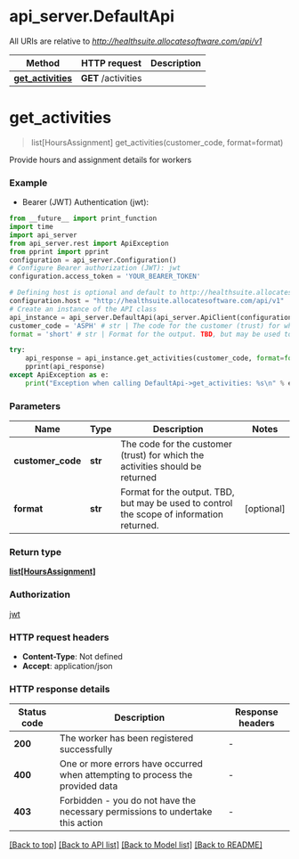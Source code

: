 # api_server.DefaultApi

All URIs are relative to *http://healthsuite.allocatesoftware.com/api/v1*

Method | HTTP request | Description
------------- | ------------- | -------------
[**get_activities**](DefaultApi.md#get_activities) | **GET** /activities | 


# **get_activities**
> list[HoursAssignment] get_activities(customer_code, format=format)



Provide hours and assignment details for workers

### Example

* Bearer (JWT) Authentication (jwt):
```python
from __future__ import print_function
import time
import api_server
from api_server.rest import ApiException
from pprint import pprint
configuration = api_server.Configuration()
# Configure Bearer authorization (JWT): jwt
configuration.access_token = 'YOUR_BEARER_TOKEN'

# Defining host is optional and default to http://healthsuite.allocatesoftware.com/api/v1
configuration.host = "http://healthsuite.allocatesoftware.com/api/v1"
# Create an instance of the API class
api_instance = api_server.DefaultApi(api_server.ApiClient(configuration))
customer_code = 'ASPH' # str | The code for the customer (trust) for which the activities should be returned
format = 'short' # str | Format for the output. TBD, but may be used to control the scope of information returned. (optional)

try:
    api_response = api_instance.get_activities(customer_code, format=format)
    pprint(api_response)
except ApiException as e:
    print("Exception when calling DefaultApi->get_activities: %s\n" % e)
```

### Parameters

Name | Type | Description  | Notes
------------- | ------------- | ------------- | -------------
 **customer_code** | **str**| The code for the customer (trust) for which the activities should be returned | 
 **format** | **str**| Format for the output. TBD, but may be used to control the scope of information returned. | [optional] 

### Return type

[**list[HoursAssignment]**](HoursAssignment.md)

### Authorization

[jwt](../README.md#jwt)

### HTTP request headers

 - **Content-Type**: Not defined
 - **Accept**: application/json

### HTTP response details
| Status code | Description | Response headers |
|-------------|-------------|------------------|
**200** | The worker has been registered successfully |  -  |
**400** | One or more errors have occurred when attempting to process the provided data |  -  |
**403** | Forbidden - you do not have the necessary permissions to undertake this action |  -  |

[[Back to top]](#) [[Back to API list]](../README.md#documentation-for-api-endpoints) [[Back to Model list]](../README.md#documentation-for-models) [[Back to README]](../README.md)

